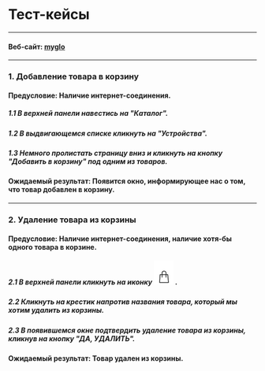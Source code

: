 # Тест-кейсы

---

#### Веб-сайт: [myglo](https://www.myglo.ru)

---

### 1. **Добавление товара в корзину**

#### **Предусловие: Наличие интернет-соединения.**

##### 1.1 В верхней панели навестись на "Каталог".

##### 1.2 В выдвигающемся списке кликнуть на "Устройства".

##### 1.3 Немного пролистать страницу вниз и кликнуть на кнопку "Добавить в корзину" под одним из товаров.

#### **Ожидаемый результат: Появится окно, информирующее нас о том, что товар добавлен в корзину.**

---

### 2. **Удаление товара из корзины**

#### **Предусловие: Наличие интернет-соединения, наличие хотя-бы одного товара в корзине.**

##### 2.1 В верхней панели кликнуть на иконку ![корзины](bag.png) .

##### 2.2 Кликнуть на крестик напротив названия товара, который мы хотим удалить из корзины.

##### 2.3 В появившемся окне подтвердить удаление товара из корзины, кликнув на кнопку "ДА, УДАЛИТЬ".

#### **Ожидаемый результат: Товар удален из корзины.**
